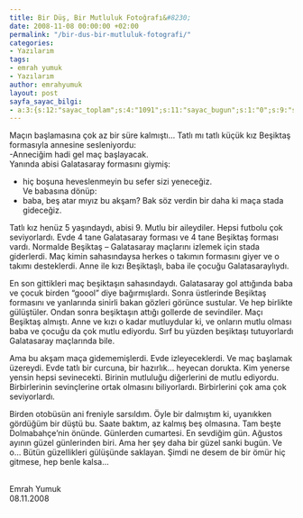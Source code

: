```yaml
---
title: Bir Düş, Bir Mutluluk Fotoğrafı&#8230;
date: 2008-11-08 00:00:00 +02:00
permalink: "/bir-dus-bir-mutluluk-fotografi/"
categories:
- Yazılarım
tags:
- emrah yumuk
- Yazılarım
author: emrahyumuk
layout: post
sayfa_sayac_bilgi:
- a:3:{s:12:"sayac_toplam";s:4:"1091";s:11:"sayac_bugun";s:1:"0";s:9:"son_okuma";s:10:"1363845108";}
---
```


Maçın başlamasına çok az bir süre kalmıştı… Tatlı mı tatlı küçük kız Beşiktaş formasıyla annesine sesleniyordu:  
-Anneciğim hadi gel maç başlayacak.  
Yanında abisi Galatasaray formasını giymiş:  
- hiç boşuna heveslenmeyin bu sefer sizi yeneceğiz.  
Ve babasına dönüp:  
- baba, beş atar mıyız bu akşam? Bak söz verdin bir daha ki maça stada gideceğiz.

Tatlı kız henüz 5 yaşındaydı, abisi 9. Mutlu bir aileydiler. Hepsi futbolu çok seviyorlardı. Evde 4 tane Galatasaray forması ve 4 tane Beşiktaş forması vardı. Normalde Beşiktaş – Galatasaray maçlarını izlemek için stada giderlerdi. Maç kimin sahasındaysa herkes o takımın formasını giyer ve o takımı desteklerdi. Anne ile kızı Beşiktaşlı, baba ile çocuğu Galatasaraylıydı.

<!--more-->

En son gittikleri maç beşiktaşın sahasındaydı. Galatasaray gol attığında baba ve çocuk birden “goool” diye bağırmışlardı. Sonra üstlerinde Beşiktaş formasını ve yanlarında sinirli bakan gözleri görünce sustular. Ve hep birlikte gülüştüler. Ondan sonra beşiktaşın attığı gollerde de sevindiler. Maçı Beşiktaş almıştı. Anne ve kızı o kadar mutluydular ki, ve onların mutlu olması baba ve çocuğu da çok mutlu ediyordu. Sırf bu yüzden beşiktaşı tutuyorlardı Galatasaray maçlarında bile.

Ama bu akşam maça gidememişlerdi. Evde izleyeceklerdi. Ve maç başlamak üzereydi. Evde tatlı bir curcuna, bir hazırlık… heyecan dorukta. Kim yenerse yensin hepsi sevinecekti. Birinin mutluluğu diğerlerini de mutlu ediyordu. Birbirlerinin sevinçlerine ortak olmasını biliyorlardı. Birbirlerini çok ama çok seviyorlardı.

Birden otobüsün ani freniyle sarsıldım. Öyle bir dalmıştım ki, uyanıkken gördüğüm bir düştü bu. Saate baktım, az kalmış beş olmasına. Tam beşte Dolmabahçe’nin önünde. Günlerden cumartesi. En sevdiğim gün. Ağustos ayının güzel günlerinden biri. Ama her şey daha bir güzel sanki bugün. Ve o… Bütün güzellikleri gülüşünde saklayan. Şimdi ne desem de bir ömür hiç gitmese, hep benle kalsa…

<span style="color: #ffffff;">.</span>  
Emrah Yumuk  
08.11.2008  
<span style="color: #ffffff;">.</span>
